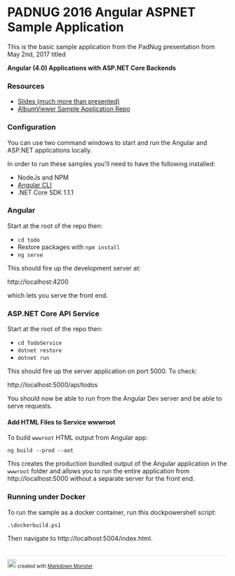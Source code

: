 # PADNUG 2016 Angular ASPNET Sample Application

This is the basic sample application from the PadNug presentation from May 2nd, 2017 titled 

**Angular (4.0) Applications with ASP.NET Core Backends**

### Resources

* [Slides (much more than presented)](https://github.com/RickStrahl/Padnug-2016-Angular-AspNet/raw/master/PadNug_Angular_AspNetCore.pptx)
* [AlbumViewer Sample Application Repo](https://github.com/RickStrahl/AlbumViewerVNext)


### Configuration
You can use two command windows to start and run the Angular and ASP.NET applications locally.

In order to run these samples you'll need to have the following installed:

* NodeJs and NPM 
* [Angular CLI](https://cli.angular.io/)
* .NET Core SDK 1.1.1

### Angular
Start at the root of the repo then:

* `cd todo`
* Restore packages with `npm install`
* `ng serve`

This should fire up the development server at:

http://localhost:4200

which lets you serve the front end.

### ASP.NET Core API Service
Start at the root of the repo then:

* `cd TodoService`
* `dotnet restore`
* `dotnet run`

This should fire up the server application on port 5000. To check:

http://localhost:5000/api/todos

You should now be able to run from the Angular Dev server and be able to serve requests.

#### Add HTML Files to Service wwwroot
To build `wwwroot` HTML output from Angular app:

```
ng build --prod --aot
```

This creates the production bundled output of the Angular application in the `wwwroot` folder and allows you to run the entire application from http://localhost:5000 without a separate server for the front end.

### Running under Docker
To run the sample as a docker container, run this dockpowershell script:

```
.\dockerbuild.ps1
```

Then navigate to http://localhost:5004/index.html.


<div style="margin-top: 30px;font-size: 0.8em;
            border-top: 1px solid #eee;padding-top: 8px;">
    <img src="https://markdownmonster.west-wind.com/favicon.png"
         height="20" width="20" halign="left" />
    created with 
    <a href="https://markdownmonster.west-wind.com" 
       target="top">Markdown Monster</a> 
</div>